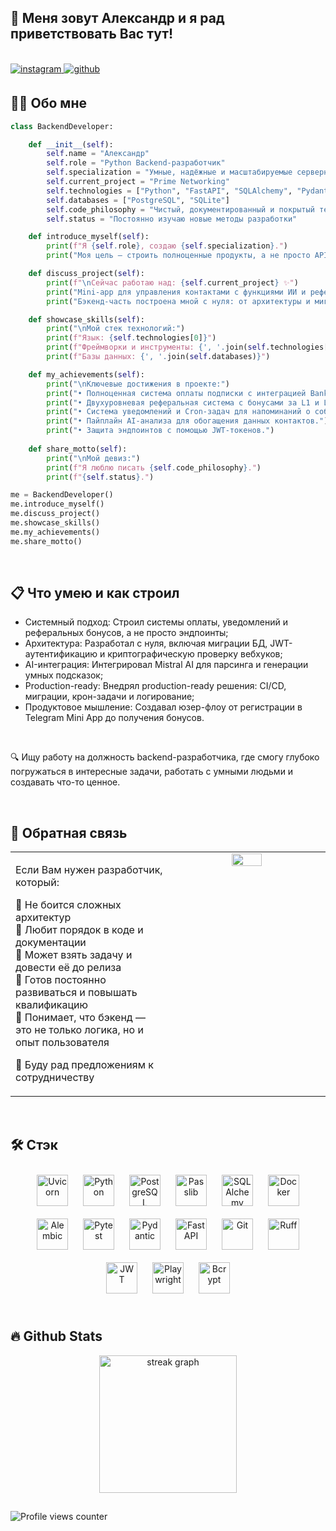 ## 👋 Меня зовут Александр и я рад приветствовать Вас тут! 

<br/>

<a href="https://instagram.com/myname_myway" target="_blank">
<img src=https://img.shields.io/badge/instagram-%23000000.svg?&style=for-the-badge&logo=instagram&logoColor=white alt=instagram style="margin-bottom: 5px;" />
</a>
<a href="https://github.com/mynamemyway" target="_blank">
<img src=https://img.shields.io/badge/github-%2324292e.svg?&style=for-the-badge&logo=github&logoColor=white alt=github style="margin-bottom: 5px;" />
</a>  

## 👨‍💻 Обо мне

```python
class BackendDeveloper:

    def __init__(self):
        self.name = "Александр"
        self.role = "Python Backend-разработчик"
        self.specialization = "Умные, надёжные и масштабируемые серверные системы"
        self.current_project = "Prime Networking"
        self.technologies = ["Python", "FastAPI", "SQLAlchemy", "Pydantic", "Alembic", "Uvicorn"]
        self.databases = ["PostgreSQL", "SQLite"]
        self.code_philosophy = "Чистый, документированный и покрытый тестами код"
        self.status = "Постоянно изучаю новые методы разработки"

    def introduce_myself(self):
        print(f"Я {self.role}, создаю {self.specialization}.")
        print("Моя цель — строить полноценные продукты, а не просто API.")

    def discuss_project(self):
        print(f"\nСейчас работаю над: {self.current_project} ✨")
        print("Mini-app для управления контактами с функциями ИИ и реферальной системой.")
        print("Бэкенд-часть построена мной с нуля: от архитектуры и миграций до интеграции с ИИ и банковскими API.")

    def showcase_skills(self):
        print("\nМой стек технологий:")
        print(f"Язык: {self.technologies[0]}")
        print(f"Фреймворки и инструменты: {', '.join(self.technologies[1:])}")
        print(f"Базы данных: {', '.join(self.databases)}")

    def my_achievements(self):
        print("\nКлючевые достижения в проекте:")
        print("• Полноценная система оплаты подписки с интеграцией Bank Tochka API.")
        print("• Двухуровневая реферальная система с бонусами за L1 и L2.")
        print("• Система уведомлений и Cron-задач для напоминаний о событиях.")
        print("• Пайплайн AI-анализа для обогащения данных контактов.")
        print("• Защита эндпоинтов с помощью JWT-токенов.")
        
    def share_motto(self):
        print("\nМой девиз:")
        print(f"Я люблю писать {self.code_philosophy}.")
        print(f"{self.status}.")

me = BackendDeveloper()
me.introduce_myself()
me.discuss_project()
me.showcase_skills()
me.my_achievements()
me.share_motto()
```

<br/>

## 📋 Что умею и как строил
- Системный подход: Строил системы оплаты, уведомлений и реферальных бонусов, а не просто эндпоинты;
- Архитектура: Разработал с нуля, включая миграции БД, JWT-аутентификацию и криптографическую проверку вебхуков;
- AI-интеграция: Интегрировал Mistral AI для парсинга и генерации умных подсказок;
- Production-ready: Внедрял production-ready решения: CI/CD, миграции, крон-задачи и логирование;
- Продуктовое мышление: Создавал юзер-флоу от регистрации в Telegram Mini App до получения бонусов.

<br/>

🔍 Ищу работу на должность backend-разработчика, где смогу глубоко погружаться в интересные задачи, работать с умными людьми и создавать что-то ценное.

<br/>  

## 📲 Обратная связь  
<table><tr><td valign="top" width="50%">

Если Вам нужен разработчик, который:  

🔹 Не боится сложных архитектур  
🔹 Любит порядок в коде и документации  
🔹 Может взять задачу и довести её до релиза  
🔹 Готов постоянно развиваться и повышать квалификацию  
🔹 Понимает, что бэкенд — это не только логика, но и опыт пользователя  

🚀 Буду рад предложениям к сотрудничеству

</td><td valign="top" width="50%">

<div align="center">
<img src="https://i.ibb.co/GvQYhYj3/5fecb383-7c5d-4893-bd26-7aa44fa12f30.jpg" align="center" style="width: 45%" />
</div>

</td></tr></table>

<br/>

## 🛠 Стэк  
<div align="center">
<a href="https://www.uvicorn.org/" target="_blank"><img style="margin: 10px;" src="https://img.shields.io/badge/Uvicorn-FF4088?style=for-the-badge&logo=uvicorn&logoColor=white" alt="Uvicorn" height="50" /></a>
<a href="https://www.python.org/" target="_blank"><img style="margin: 10px;" src="https://img.shields.io/badge/Python-3776AB?style=for-the-badge&logo=python&logoColor=white" alt="Python" height="50" /></a>
<a href="https://www.postgresql.org/" target="_blank"><img style="margin: 10px;" src="https://img.shields.io/badge/PostgreSQL-31619E?style=for-the-badge&logo=postgresql&logoColor=white" alt="PostgreSQL" height="50" /></a>
<a href="https://pypi.org/project/passlib/" target="_blank"><img style="margin: 10px;" src="https://img.shields.io/badge/Passlib-3776AB?style=for-the-badge&logo=pypi&logoColor=white" alt="Passlib" height="50" /></a>
<a href="https://www.sqlalchemy.org/" target="_blank"><img style="margin: 10px;" src="https://img.shields.io/badge/SQLAlchemy-DD322A?style=for-the-badge&logo=sqlalchemy&logoColor=white" alt="SQLAlchemy" height="50" /></a>
<a href="https://www.docker.com/" target="_blank"><img style="margin: 10px;" src="https://img.shields.io/badge/Docker-2496ED?style=for-the-badge&logo=docker&logoColor=white" alt="Docker" height="50" /></a>
<a href="https://alembic.sqlalchemy.org/en/latest/" target="_blank"><img style="margin: 10px;" src="https://img.shields.io/badge/Alembic-14A0F1?style=for-the-badge&logo=alembic&logoColor=white" alt="Alembic" height="50" /></a>
<a href="https://pytest.org/" target="_blank"><img style="margin: 10px;" src="https://img.shields.io/badge/Pytest-0A9EDC?style=for-the-badge&logo=pytest&logoColor=white" alt="Pytest" height="50" /></a>
<a href="https://pydantic-docs.helpmanual.io/" target="_blank"><img style="margin: 10px;" src="https://img.shields.io/badge/Pydantic-E92063?style=for-the-badge&logo=pydantic&logoColor=white" alt="Pydantic" height="50" /></a>
<a href="https://fastapi.tiangolo.com/" target="_blank"><img style="margin: 10px;" src="https://img.shields.io/badge/FastAPI-009688?style=for-the-badge&logo=fastapi&logoColor=white" alt="FastAPI" height="50" /></a>
<a href="https://github.com/" target="_blank"><img style="margin: 10px;" src="https://img.shields.io/badge/GitHub-100000?style=for-the-badge&logo=github&logoColor=white" alt="Git" height="50" /></a>
<a href="https://ruff.rs/" target="_blank"><img style="margin: 10px;" src="https://img.shields.io/badge/Ruff-000000?style=for-the-badge&logo=ruff&logoColor=white" alt="Ruff" height="50" /></a>
<a href="https://jwt.io/" target="_blank"><img style="margin: 10px;" src="https://img.shields.io/badge/JWT-000000?style=for-the-badge&logo=json-web-tokens&logoColor=white" alt="JWT" height="50" /></a>
<a href="https://playwright.dev/" target="_blank"><img style="margin: 10px;" src="https://img.shields.io/badge/Playwright-000000?style=for-the-badge&logo=playwright&logoColor=white" alt="Playwright" height="50" /></a>
<a href="https://pypi.org/project/bcrypt/" target="_blank"><img style="margin: 10px;" src="https://img.shields.io/badge/Bcrypt-46B48D?style=for-the-badge&logo=pypi&logoColor=white" alt="Bcrypt" height="50" /></a>
</div>

<br/>  

## 🔥 Github Stats  

<div align="center">
  <img src="https://streak-stats.demolab.com?user=mynamemyway&locale=en&mode=daily&theme=dark&hide_border=false&border_radius=5&order=3" height="220" alt="streak graph"  />
</div>

##

![Profile views counter](https://komarev.com/ghpvc/?username=mynamemyway&&style=flat-square)
